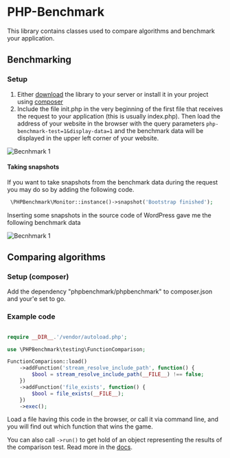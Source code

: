 PHP-Benchmark
=============

This library contains classes used to compare algorithms and benchmark your application.

## Benchmarking

### Setup

1. Either [download](https://github.com/victorjonsson/PHP-Benchmark/archive/master.zip) the library to your server or 
install it in your project using [composer](http://getcomposer.org/)
2. Include the file init.php in the very beginning of the first file that receives the request to your
application (this is usually index.php). Then load the address of your website in the browser with the 
query parameters `php-benchmark-test=1&display-data=1` and the benchmark data will be displayed in the upper left corner
of your website.

![Becnhmark 1](http://victorjonsson.github.com/PHP-Benchmark/sc-1.png)

#### Taking snapshots

If you want to take snapshots from the benchmark data during the request you may do so by adding the following code.

```php
 \PHPBenchmark\Monitor::instance()->snapshot('Bootstrap finished');
````

Inserting some snapshots in the source code of WordPress gave me the following benchmark data

![Becnhmark 1](http://victorjonsson.github.com/PHP-Benchmark/sc-2.png)

## Comparing algorithms

### Setup (composer)

Add the dependency "phpbenchmark/phpbenchmark" to composer.json and your'e set to go.

### Example code

```php

require __DIR__.'/vendor/autoload.php';

use \PHPBenchmark\testing\FunctionComparison;

FunctionComparison::load()
    ->addFunction('stream_resolve_include_path', function() {
        $bool = stream_resolve_include_path(__FILE__) !== false;
    })
    ->addFunction('file_exists', function() {
        $bool = file_exists(__FILE__);
    })
    ->exec();

```

Load a file having this code in the browser, or call it via command line, and you will
find out which function that wins the game.

You can also call `->run()` to get hold of an object representing the results of the comparison test.
Read more in the [docs](https://github.com/victorjonsson/PHP-Benchmark/blob/master/DOCS.md#class-phpbenchmarktestingfunctioncomparison).
